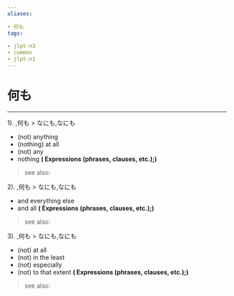 ```yaml
---
aliases:
    
- 何も
tags:
    
- jlpt-n3
- common
- jlpt-n1
---
```


# 何も
---
1).
,何も > なにも,なにも

- (not) anything
- (nothing) at all
- (not) any
- nothing
**( Expressions (phrases, clauses, etc.);)**
> see also: 
            
2).
,何も > なにも,なにも

- and everything else
- and all
**( Expressions (phrases, clauses, etc.);)**
> see also: 
            
3).
,何も > なにも,なにも

- (not) at all
- (not) in the least
- (not) especially
- (not) to that extent
**( Expressions (phrases, clauses, etc.);)**
> see also: 
            